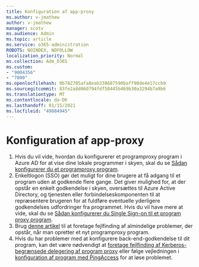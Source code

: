 ```yaml
---
title: Konfiguration af app-proxy
ms.author: v-jmathew
author: v-jmathew
manager: scotv
ms.audience: Admin
ms.topic: article
ms.service: o365-administration
ROBOTS: NOINDEX, NOFOLLOW
localization_priority: Normal
ms.collection: Adm_O365
ms.custom:
- "9004356"
- "7800"
ms.openlocfilehash: 0b782705afa8eab338687590baff90de4e17ccb9
ms.sourcegitcommit: 83fe2a8d060794fdf58445b469b30a3294b7a9b6
ms.translationtype: MT
ms.contentlocale: da-DK
ms.lasthandoff: 01/15/2021
ms.locfileid: "49884945"
---
```

# <a name="app-proxy-configuration"></a>Konfiguration af app-proxy

1. Hvis du vil vide, hvordan du konfigurerer et programproxy program i Azure AD for at vise dine lokale programmer i skyen, skal du se [Sådan konfigurerer du et programproxy program](https://docs.microsoft.com/azure/active-directory/application-proxy-config-how-to).
2. Enkeltlogon (SSO) gør det muligt for dine brugere at få adgang til et program uden at godkende flere gange. Det giver mulighed for, at der opstår en enkelt godkendelse i skyen, oversættes til Azure Active Directory, og tjenesten eller forbindelseskomponenten til at repræsentere brugeren for at fuldføre eventuelle yderligere godkendelses udfordringer fra programmet. Hvis du vil have mere at vide, skal du se [Sådan konfigurerer du Single Sign-on til et program proxy program](https://docs.microsoft.com/azure/active-directory/application-proxy-config-sso-how-to).
3. Brug [denne artikel](https://docs.microsoft.com/azure/active-directory/application-proxy-config-problem) til at foretage fejlfinding af almindelige problemer, der opstår, når man opretter et nyt programproxy program.
4. Hvis du har problemer med at konfigurere back-end-godkendelse til dit program, kan det være nødvendigt at [foretage fejlfinding af Kerberos-begrænsede delegering af program proxy](https://docs.microsoft.com/azure/active-directory/application-proxy-back-end-kerberos-constrained-delegation-how-to) eller følge vejledningen i [konfiguration af program med PingAccess](https://docs.microsoft.com/azure/active-directory/application-proxy-back-end-ping-access-how-to) for at løse problemet.
